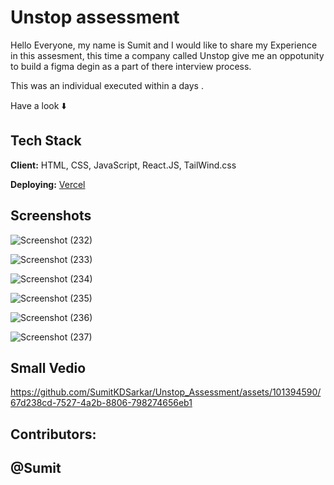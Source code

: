 


# Unstop assessment

Hello Everyone, my name is Sumit and I would like to share my Experience in this assesment, this time a company called Unstop give me an oppotunity to build a figma degin as a part of there interview process.

This was an individual executed within a days .


Have a look ⬇️



## Tech Stack

**Client:** HTML, CSS, JavaScript, React.JS, TailWind.css

**Deploying:** [Vercel](https://unstop-assessment-skumarcbr4-gmailcom.vercel.app/assessment)





## Screenshots

![Screenshot (232)](https://github.com/SumitKDSarkar/Unstop_Assessment/assets/101394590/9944c481-82b6-48a5-b8a1-55fd337d92d5)


![Screenshot (233)](https://github.com/SumitKDSarkar/Unstop_Assessment/assets/101394590/42af8967-a579-433e-9682-4cc1b048587d)


![Screenshot (234)](https://github.com/SumitKDSarkar/Unstop_Assessment/assets/101394590/e4c5c263-e561-4543-9ba3-297164a02c8d)


![Screenshot (235)](https://github.com/SumitKDSarkar/Unstop_Assessment/assets/101394590/72cf5783-8278-458c-85b6-5ea99d865300)


![Screenshot (236)](https://github.com/SumitKDSarkar/Unstop_Assessment/assets/101394590/a31a8196-9462-4c22-90d6-6f5eab1104f2)


![Screenshot (237)](https://github.com/SumitKDSarkar/Unstop_Assessment/assets/101394590/677f1dcb-b98c-462e-b7f7-b5e675ef1ebc)

## Small Vedio


https://github.com/SumitKDSarkar/Unstop_Assessment/assets/101394590/67d238cd-7527-4a2b-8806-798274656eb1



## Contributors:
## @Sumit

